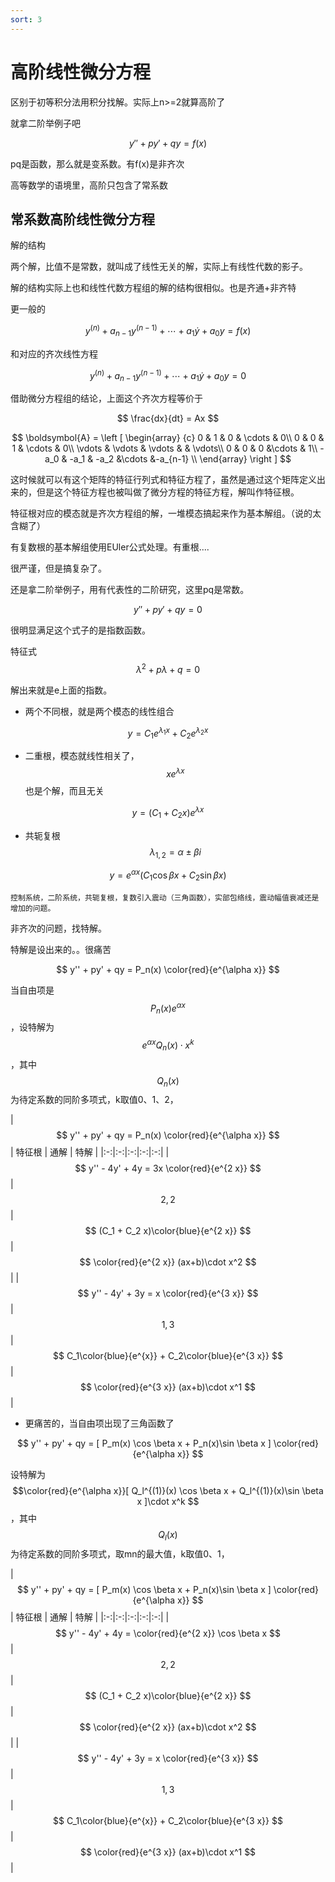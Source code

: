 ```yaml
---
sort: 3
---
```

# 高阶线性微分方程

区别于初等积分法用积分找解。实际上n>=2就算高阶了

就拿二阶举例子吧

$$ y'' + py' +  qy = f(x) $$

pq是函数，那么就是变系数。有f(x)是非齐次

高等数学的语境里，高阶只包含了常系数

## 常系数高阶线性微分方程

解的结构

两个解，比值不是常数，就叫成了线性无关的解，实际上有线性代数的影子。

解的结构实际上也和线性代数方程组的解的结构很相似。也是齐通+非齐特

更一般的

$$ y^{(n)} + a_{n-1}y^{(n-1)} + \cdots + a_1 \dot y + a_0y=f(x) $$

和对应的齐次线性方程

$$ y^{(n)} + a_{n-1}y^{(n-1)} + \cdots + a_1 \dot y + a_0y = 0 $$


借助微分方程组的结论，上面这个齐次方程等价于

$$ \frac{dx}{dt} = Ax $$

$$
\boldsymbol{A} = 
\left [ \begin{array} {c}
0   & 1 & 0 & \cdots & 0\\  
0   & 0 & 1 & \cdots & 0\\  
\vdots    & \vdots  & \vdots & & \vdots\\ 
0   & 0 & 0 &\cdots & 1\\ 
-a_0  & -a_1 &  -a_2 &\cdots  &-a_{n-1}  \\ 
\end{array} \right ]
$$


这时候就可以有这个矩阵的特征行列式和特征方程了，虽然是通过这个矩阵定义出来的，但是这个特征方程也被叫做了微分方程的特征方程，解叫作特征根。


特征根对应的模态就是齐次方程组的解，一堆模态搞起来作为基本解组。（说的太含糊了）

有复数根的基本解组使用EUler公式处理。有重根....



很严谨，但是搞复杂了。

还是拿二阶举例子，用有代表性的二阶研究，这里pq是常数。

$$ y'' + py' +  qy = 0 $$

很明显满足这个式子的是指数函数。

特征式$$ \lambda^2 + p\lambda + q = 0 $$

解出来就是e上面的指数。


- 两个不同根，就是两个模态的线性组合

$$ y = C_1e^{\lambda_1 x} + C_2e^{\lambda_2 x} $$

- 二重根，模态就线性相关了，$$ xe^{\lambda x} $$也是个解，而且无关

$$ y = (C_1 + C_2 x)e^{\lambda x} $$

- 共轭复根$$ \lambda_{1,2} = \alpha \pm \beta i $$

$$ y = e^{\alpha x }(C_1 \cos \beta x + C_2 \sin\beta x) $$


```note
控制系统，二阶系统，共轭复根，复数引入震动（三角函数），实部包络线，震动幅值衰减还是增加的问题。
```

非齐次的问题，找特解。

特解是设出来的。。很痛苦

$$ y'' + py' + qy = P_n(x) \color{red}{e^{\alpha x}} $$

当自由项是$$ P_n(x)e^{\alpha x} $$，设特解为$$ e^{\alpha x} Q_n(x)\cdot x^k $$，其中$$  Q_n(x) $$为待定系数的同阶多项式，k取值0、1、2，


| $$ y'' + py' + qy = P_n(x) \color{red}{e^{\alpha x}} $$ | 特征根 |  通解 | 特解 |
|:-:|:-:|:-:|:-:|:-:|
| $$ y'' - 4y' + 4y = 3x \color{red}{e^{2 x}} $$ | $$ 2,2 $$ | $$ (C_1 + C_2 x)\color{blue}{e^{2 x}} $$ |  $$ \color{red}{e^{2 x}} (ax+b)\cdot x^2 $$ |
|$$ y'' - 4y' + 3y = x \color{red}{e^{3 x}} $$| $$ 1,3 $$ | $$ C_1\color{blue}{e^{x}} + C_2\color{blue}{e^{3 x}} $$ |  $$ \color{red}{e^{3 x}} (ax+b)\cdot x^1 $$ |



- 更痛苦的，当自由项出现了三角函数了

$$ y'' + py' + qy = [ P_m(x) \cos \beta x + P_n(x)\sin \beta x ] \color{red}{e^{\alpha x}} $$

设特解为$$\color{red}{e^{\alpha x}}[ Q_l^{(1)}(x) \cos \beta x + Q_l^{(1)}(x)\sin \beta x ]\cdot x^k $$，其中$$  Q_l(x) $$为待定系数的同阶多项式，取mn的最大值，k取值0、1，


| $$ y'' + py' + qy = [ P_m(x) \cos \beta x + P_n(x)\sin \beta x ] \color{red}{e^{\alpha x}} $$ | 特征根 |  通解 | 特解 |
|:-:|:-:|:-:|:-:|:-:|
| $$ y'' - 4y' + 4y = \color{red}{e^{2 x}} \cos \beta x $$ | $$ 2,2 $$ | $$ (C_1 + C_2 x)\color{blue}{e^{2 x}} $$ |  $$ \color{red}{e^{2 x}} (ax+b)\cdot x^2 $$ |
|$$ y'' - 4y' + 3y = x \color{red}{e^{3 x}} $$| $$ 1,3 $$ | $$ C_1\color{blue}{e^{x}} + C_2\color{blue}{e^{3 x}} $$ |  $$ \color{red}{e^{3 x}} (ax+b)\cdot x^1 $$ |




